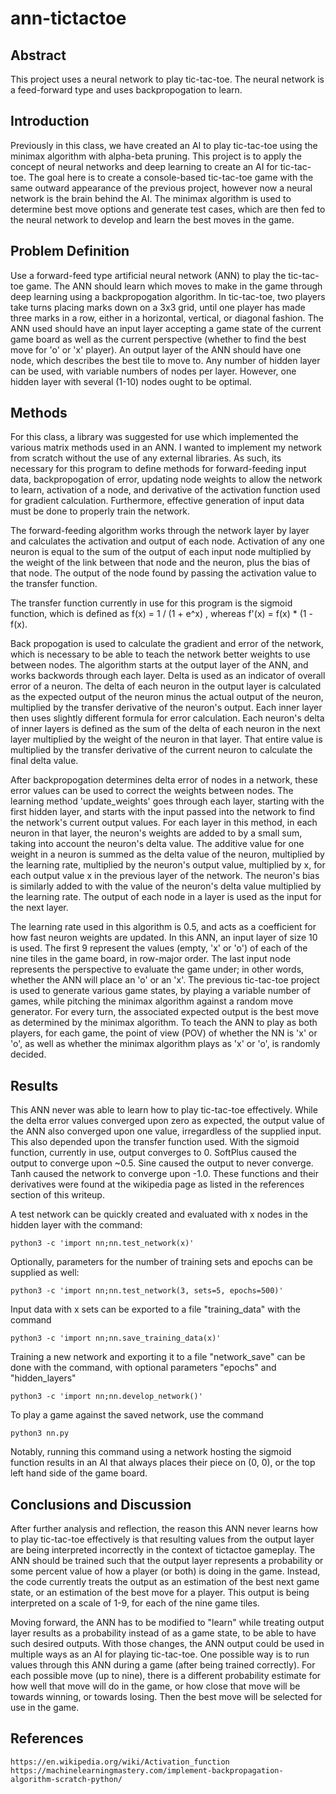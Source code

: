 # ann-tictactoe

## Abstract
This project uses a neural network to play tic-tac-toe. The neural network is a feed-forward type and uses backpropogation to learn.

## Introduction
Previously in this class, we have created an AI to play tic-tac-toe using the minimax algorithm with alpha-beta pruning. This project is to apply the concept of neural networks and deep learning to create an AI for tic-tac-toe. The goal here is to create a console-based tic-tac-toe game with the same outward appearance of the previous project, however now a neural network is the brain behind the AI. The minimax algorithm is used to determine best move options and generate test cases, which are then fed to the neural network to develop and learn the best moves in the game.

## Problem Definition
Use a forward-feed type artificial neural network (ANN) to play the tic-tac-toe game. The ANN should learn which moves to make in the game through deep learning using a backpropogation algorithm. In tic-tac-toe, two players take turns placing marks down on a 3x3 grid, until one player has made three marks in a row, either in a horizontal, vertical, or diagonal fashion. 
The ANN used should have an input layer accepting a game state of the current game board as well as the current perspective (whether to find the best move for 'o' or 'x' player). An output layer of the ANN should have one node, which describes the best tile to move to. Any number of hidden layer can be used, with variable numbers of nodes per layer. However, one hidden layer with several (1-10) nodes ought to be optimal.

## Methods
For this class, a library was suggested for use which implemented the various matrix methods used in an ANN. I wanted to implement my network from scratch without the use of any external libraries. As such, its necessary for this program to define methods for forward-feeding input data, backpropogation of error, updating node weights to allow the network to learn, activation of a node, and derivative of the activation function used for gradient calculation. Furthermore, effective generation of input data must be done to properly train the network.

The forward-feeding algorithm works through the network layer by layer and calculates the activation and output of each node. Activation of any one neuron is equal to the sum of the output of each input node multiplied by the weight of the link between that node and the neuron, plus the bias of that node. The output of the node found by passing the activation value to the transfer function.

The transfer function currently in use for this program is the sigmoid function, which is defined as f(x) = 1 / (1 + e^x) , whereas f'(x) = f(x) * (1 - f(x).

Back propogation is used to calculate the gradient and error of the network, which is necessary to be able to teach the network better weights to use between nodes. The algorithm starts at the output layer of the ANN, and works backwords through each layer. Delta is used as an indicator of overall error of a neuron. The delta of each neuron in the output layer is calculated as the expected output of the neuron minus the actual output of the neuron, multiplied by the transfer derivative of the neuron's output. Each inner layer then uses slightly different formula for error calculation. Each neuron's delta of inner layers is defined as the sum of the delta of each neuron in the next layer multiplied by the weight of the neuron in that layer. That entire value is multiplied by the transfer derivative of the current neuron to calculate the final delta value.
	
After backpropogation determines delta error of nodes in a network, these error values can be used to correct the weights between nodes. The learning method 'update_weights' goes through each layer, starting with the first hidden layer, and starts with the input passed into the network to find the network's current output values. For each layer in this method, in each neuron in that layer, the neuron's weights are added to by a small sum, taking into account the neuron's delta value. The additive value for one weight in a neuron is summed as the delta value of the neuron, multiplied by the learning rate, multiplied by the neuron's output value, multiplied by x, for each output value x in the previous layer of the network. The neuron's bias is similarly added to with the value of the neuron's delta value multiplied by the learning rate. The output of each node in a layer is used as the input for the next layer.

The learning rate used in this algorithm is 0.5, and acts as a coefficient for how fast neuron weights are updated. 
In this ANN, an input layer of size 10 is used. The first 9 represent the values (empty, 'x' or 'o') of each of the nine tiles in the game board, in row-major order. The last input node represents the perspective to evaluate the game under; in other words, whether the ANN will place an 'o' or an 'x'. The previous tic-tac-toe project is used to generate various game states, by playing a variable number of games, while pitching the minimax algorithm against a random move generator. For every turn, the associated expected output is the best move as determined by the minimax algorithm. To teach the ANN to play as both players, for each game, the point of view (POV) of whether the NN is 'x' or 'o', as well as whether the minimax algorithm plays as 'x' or 'o', is randomly decided. 

## Results
This ANN never was able to learn how to play tic-tac-toe effectively. While the delta error values converged upon zero as expected, the output value of the ANN also converged upon one value, irregardless of the supplied input. This also depended upon the transfer function used. With the sigmoid function, currently in use, output converges to 0. SoftPlus caused the output to converge upon ~0.5. Sine caused the output to never converge. Tanh caused the network to converge upon -1.0. These functions and their derivatives were found at the wikipedia page as listed in the references section of this writeup.
	
A test network can be quickly created and evaluated with x nodes in the hidden layer with the command:
~~~
python3 -c 'import nn;nn.test_network(x)'
~~~
Optionally, parameters for the number of training sets and epochs can be supplied as well:
~~~
python3 -c 'import nn;nn.test_network(3, sets=5, epochs=500)'
~~~
Input data with x sets can be exported to a file "training_data" with the command
~~~
python3 -c 'import nn;nn.save_training_data(x)'
~~~
Training a new network and exporting it to a file "network_save" can be done with the command, with optional parameters "epochs" and "hidden_layers"
~~~
python3 -c 'import nn;nn.develop_network()'
~~~
To play a game against the saved network, use the command
~~~
python3 nn.py
~~~
Notably, running this command using a network hosting the sigmoid function results in an AI that always places their piece on (0, 0), or the top left hand side of the game board.

## Conclusions and Discussion
After further analysis and reflection, the reason this ANN never learns how to play tic-tac-toe effectively is that resulting values from the output layer are being interpreted incorrectly in the context of tictactoe gameplay. The ANN should be trained such that the output layer represents a probability or some percent value of how a player (or both) is doing in the game. Instead, the code currently treats the output as an estimation of the best next game state, or an estimation of the best move for a player. This output is being interpreted on a scale of 1-9, for each of the nine game tiles.

Moving forward, the ANN has to be modified to "learn" while treating output layer results as a probability instead of as a game state, to be able to have such desired outputs. With those changes, the ANN output could be used in multiple ways as an AI for playing tic-tac-toe. One possible way is to run values through this ANN during a game (after being trained correctly). For each possible move (up to nine), there is a different probability estimate for how well that move will do in the game, or how close that move will be towards winning, or towards losing. Then the best move will be selected for use in the game.

## References
	https://en.wikipedia.org/wiki/Activation_function
	https://machinelearningmastery.com/implement-backpropagation-algorithm-scratch-python/

